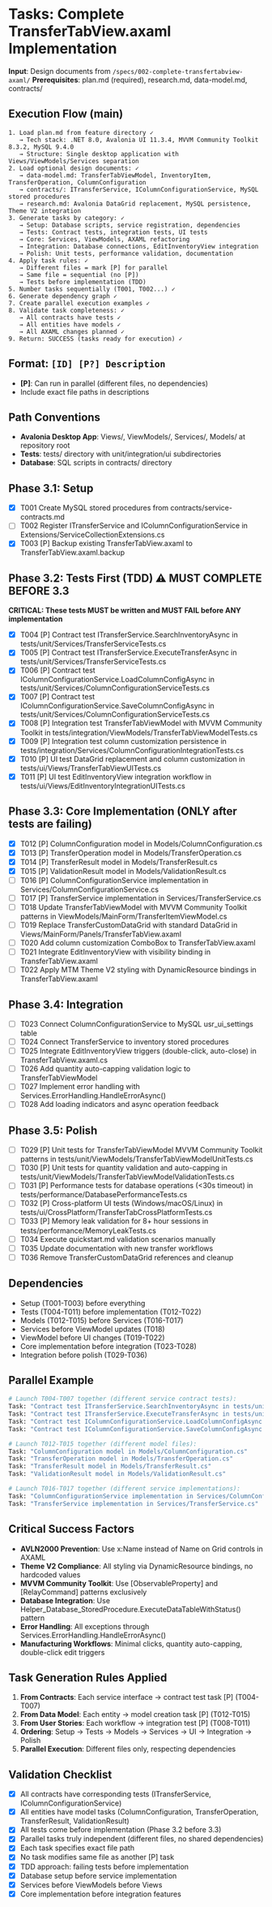 # Tasks: Complete TransferTabView.axaml Implementation

**Input**: Design documents from `/specs/002-complete-transfertabview-axaml/`
**Prerequisites**: plan.md (required), research.md, data-model.md, contracts/

## Execution Flow (main)

```
1. Load plan.md from feature directory ✓
   → Tech stack: .NET 8.0, Avalonia UI 11.3.4, MVVM Community Toolkit 8.3.2, MySQL 9.4.0
   → Structure: Single desktop application with Views/ViewModels/Services separation
2. Load optional design documents: ✓
   → data-model.md: TransferTabViewModel, InventoryItem, TransferOperation, ColumnConfiguration
   → contracts/: ITransferService, IColumnConfigurationService, MySQL stored procedures
   → research.md: Avalonia DataGrid replacement, MySQL persistence, Theme V2 integration
3. Generate tasks by category: ✓
   → Setup: Database scripts, service registration, dependencies
   → Tests: Contract tests, integration tests, UI tests
   → Core: Services, ViewModels, AXAML refactoring
   → Integration: Database connections, EditInventoryView integration
   → Polish: Unit tests, performance validation, documentation
4. Apply task rules: ✓
   → Different files = mark [P] for parallel
   → Same file = sequential (no [P])
   → Tests before implementation (TDD)
5. Number tasks sequentially (T001, T002...) ✓
6. Generate dependency graph ✓
7. Create parallel execution examples ✓
8. Validate task completeness: ✓
   → All contracts have tests ✓
   → All entities have models ✓
   → All AXAML changes planned ✓
9. Return: SUCCESS (tasks ready for execution) ✓
```

## Format: `[ID] [P?] Description`

- **[P]**: Can run in parallel (different files, no dependencies)
- Include exact file paths in descriptions

## Path Conventions

- **Avalonia Desktop App**: Views/, ViewModels/, Services/, Models/ at repository root
- **Tests**: tests/ directory with unit/integration/ui subdirectories
- **Database**: SQL scripts in contracts/ directory

## Phase 3.1: Setup

- [x] T001 Create MySQL stored procedures from contracts/service-contracts.md
- [ ] T002 Register ITransferService and IColumnConfigurationService in Extensions/ServiceCollectionExtensions.cs
- [x] T003 [P] Backup existing TransferTabView.axaml to TransferTabView.axaml.backup

## Phase 3.2: Tests First (TDD) ⚠️ MUST COMPLETE BEFORE 3.3

**CRITICAL: These tests MUST be written and MUST FAIL before ANY implementation**

- [x] T004 [P] Contract test ITransferService.SearchInventoryAsync in tests/unit/Services/TransferServiceTests.cs
- [x] T005 [P] Contract test ITransferService.ExecuteTransferAsync in tests/unit/Services/TransferServiceTests.cs
- [x] T006 [P] Contract test IColumnConfigurationService.LoadColumnConfigAsync in tests/unit/Services/ColumnConfigurationServiceTests.cs
- [x] T007 [P] Contract test IColumnConfigurationService.SaveColumnConfigAsync in tests/unit/Services/ColumnConfigurationServiceTests.cs
- [x] T008 [P] Integration test TransferTabViewModel with MVVM Community Toolkit in tests/integration/ViewModels/TransferTabViewModelTests.cs
- [x] T009 [P] Integration test column customization persistence in tests/integration/Services/ColumnConfigurationIntegrationTests.cs
- [x] T010 [P] UI test DataGrid replacement and column customization in tests/ui/Views/TransferTabViewUITests.cs
- [x] T011 [P] UI test EditInventoryView integration workflow in tests/ui/Views/EditInventoryIntegrationUITests.cs

## Phase 3.3: Core Implementation (ONLY after tests are failing)

- [x] T012 [P] ColumnConfiguration model in Models/ColumnConfiguration.cs
- [x] T013 [P] TransferOperation model in Models/TransferOperation.cs
- [x] T014 [P] TransferResult model in Models/TransferResult.cs
- [x] T015 [P] ValidationResult model in Models/ValidationResult.cs
- [ ] T016 [P] ColumnConfigurationService implementation in Services/ColumnConfigurationService.cs
- [ ] T017 [P] TransferService implementation in Services/TransferService.cs
- [ ] T018 Update TransferTabViewModel with MVVM Community Toolkit patterns in ViewModels/MainForm/TransferItemViewModel.cs
- [ ] T019 Replace TransferCustomDataGrid with standard DataGrid in Views/MainForm/Panels/TransferTabView.axaml
- [ ] T020 Add column customization ComboBox to TransferTabView.axaml
- [ ] T021 Integrate EditInventoryView with visibility binding in TransferTabView.axaml
- [ ] T022 Apply MTM Theme V2 styling with DynamicResource bindings in TransferTabView.axaml

## Phase 3.4: Integration

- [ ] T023 Connect ColumnConfigurationService to MySQL usr_ui_settings table
- [ ] T024 Connect TransferService to inventory stored procedures
- [ ] T025 Integrate EditInventoryView triggers (double-click, auto-close) in TransferTabView.axaml.cs
- [ ] T026 Add quantity auto-capping validation logic to TransferTabViewModel
- [ ] T027 Implement error handling with Services.ErrorHandling.HandleErrorAsync()
- [ ] T028 Add loading indicators and async operation feedback

## Phase 3.5: Polish

- [ ] T029 [P] Unit tests for TransferTabViewModel MVVM Community Toolkit patterns in tests/unit/ViewModels/TransferTabViewModelUnitTests.cs
- [ ] T030 [P] Unit tests for quantity validation and auto-capping in tests/unit/ViewModels/TransferTabViewModelValidationTests.cs
- [ ] T031 [P] Performance tests for database operations (<30s timeout) in tests/performance/DatabasePerformanceTests.cs
- [ ] T032 [P] Cross-platform UI tests (Windows/macOS/Linux) in tests/ui/CrossPlatform/TransferTabCrossPlatformTests.cs
- [ ] T033 [P] Memory leak validation for 8+ hour sessions in tests/performance/MemoryLeakTests.cs
- [ ] T034 Execute quickstart.md validation scenarios manually
- [ ] T035 Update documentation with new transfer workflows
- [ ] T036 Remove TransferCustomDataGrid references and cleanup

## Dependencies

- Setup (T001-T003) before everything
- Tests (T004-T011) before implementation (T012-T022)
- Models (T012-T015) before Services (T016-T017)
- Services before ViewModel updates (T018)
- ViewModel before UI changes (T019-T022)
- Core implementation before integration (T023-T028)
- Integration before polish (T029-T036)

## Parallel Example

```bash
# Launch T004-T007 together (different service contract tests):
Task: "Contract test ITransferService.SearchInventoryAsync in tests/unit/Services/TransferServiceTests.cs"
Task: "Contract test ITransferService.ExecuteTransferAsync in tests/unit/Services/TransferServiceTests.cs"
Task: "Contract test IColumnConfigurationService.LoadColumnConfigAsync in tests/unit/Services/ColumnConfigurationServiceTests.cs"
Task: "Contract test IColumnConfigurationService.SaveColumnConfigAsync in tests/unit/Services/ColumnConfigurationServiceTests.cs"

# Launch T012-T015 together (different model files):
Task: "ColumnConfiguration model in Models/ColumnConfiguration.cs"
Task: "TransferOperation model in Models/TransferOperation.cs"
Task: "TransferResult model in Models/TransferResult.cs"
Task: "ValidationResult model in Models/ValidationResult.cs"

# Launch T016-T017 together (different service implementations):
Task: "ColumnConfigurationService implementation in Services/ColumnConfigurationService.cs"
Task: "TransferService implementation in Services/TransferService.cs"
```

## Critical Success Factors

- **AVLN2000 Prevention**: Use x:Name instead of Name on Grid controls in AXAML
- **Theme V2 Compliance**: All styling via DynamicResource bindings, no hardcoded values
- **MVVM Community Toolkit**: Use [ObservableProperty] and [RelayCommand] patterns exclusively
- **Database Integration**: Use Helper_Database_StoredProcedure.ExecuteDataTableWithStatus() pattern
- **Error Handling**: All exceptions through Services.ErrorHandling.HandleErrorAsync()
- **Manufacturing Workflows**: Minimal clicks, quantity auto-capping, double-click edit triggers

## Task Generation Rules Applied

1. **From Contracts**: Each service interface → contract test task [P] (T004-T007)
2. **From Data Model**: Each entity → model creation task [P] (T012-T015)
3. **From User Stories**: Each workflow → integration test [P] (T008-T011)
4. **Ordering**: Setup → Tests → Models → Services → UI → Integration → Polish
5. **Parallel Execution**: Different files only, respecting dependencies

## Validation Checklist

- [x] All contracts have corresponding tests (ITransferService, IColumnConfigurationService)
- [x] All entities have model tasks (ColumnConfiguration, TransferOperation, TransferResult, ValidationResult)
- [x] All tests come before implementation (Phase 3.2 before 3.3)
- [x] Parallel tasks truly independent (different files, no shared dependencies)
- [x] Each task specifies exact file path
- [x] No task modifies same file as another [P] task
- [x] TDD approach: failing tests before implementation
- [x] Database setup before service implementation
- [x] Services before ViewModels before Views
- [x] Core implementation before integration features
